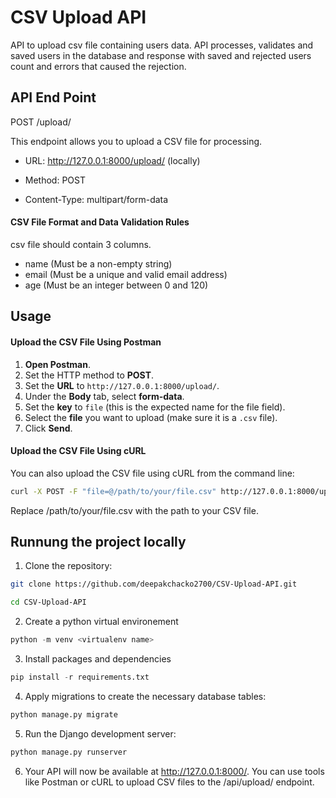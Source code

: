 # CSV Upload API

API to upload csv file containing users data. API processes, validates and saved users in the database and response with saved and rejected users count and errors that caused the rejection.

## API End Point

POST /upload/

This endpoint allows you to upload a CSV file for processing.

- URL: http://127.0.0.1:8000/upload/ (locally)

- Method: POST

- Content-Type: multipart/form-data

#### CSV File Format and Data Validation Rules
csv file should contain 3 columns.
- name (Must be a non-empty string)
- email (Must be a unique and valid email address)
- age (Must be an integer between 0 and 120)

## Usage
#### Upload the CSV File Using Postman

1. **Open Postman**.
2. Set the HTTP method to **POST**.
3. Set the **URL** to `http://127.0.0.1:8000/upload/`.
4. Under the **Body** tab, select **form-data**.
5. Set the **key** to `file` (this is the expected name for the file field).
6. Select the **file** you want to upload (make sure it is a `.csv` file).
7. Click **Send**.

#### Upload the CSV File Using cURL

You can also upload the CSV file using cURL from the command line:
```bash
curl -X POST -F "file=@/path/to/your/file.csv" http://127.0.0.1:8000/upload/
```

Replace /path/to/your/file.csv with the path to your CSV file.

## Runnung the project locally
1. Clone the repository:
```bash
git clone https://github.com/deepakchacko2700/CSV-Upload-API.git

cd CSV-Upload-API
```
2. Create a python virtual environement
```python
python -m venv <virtualenv name>
```
3. Install packages and dependencies
```python
pip install -r requirements.txt
```

4. Apply migrations to create the necessary database tables:
```python
python manage.py migrate
```
5. Run the Django development server:
```python
python manage.py runserver
```
6. Your API will now be available at http://127.0.0.1:8000/. You can use tools like Postman or cURL to upload CSV files to the /api/upload/ endpoint.

